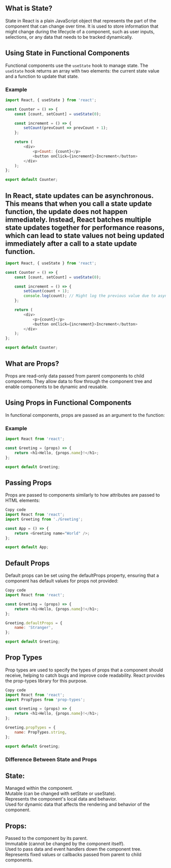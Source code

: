 ## What is State?

State in React is a plain JavaScript object that represents the part of the component that can change over time. It is used to store information that might change during the lifecycle of a component, such as user inputs, selections, or any data that needs to be tracked dynamically.

## Using State in Functional Components

Functional components use the `useState` hook to manage state. The `useState` hook returns an array with two elements: the current state value and a function to update that state.

### Example

```javascript
import React, { useState } from 'react';

const Counter = () => {
    const [count, setCount] = useState(0);

    const increment = () => {
        setCount(prevCount => prevCount + 1);
    };

    return (
        <div>
            <p>Count: {count}</p>
            <button onClick={increment}>Increment</button>
        </div>
    );
};

export default Counter;
```
## In React, state updates can be asynchronous. This means that when you call a state update function, the update does not happen immediately. Instead, React batches multiple state updates together for performance reasons, which can lead to state values not being updated immediately after a call to a state update function.
```javascript
import React, { useState } from 'react';

const Counter = () => {
    const [count, setCount] = useState(0);

    const increment = () => {
        setCount(count + 1);
        console.log(count); // Might log the previous value due to async update
    };

    return (
        <div>
            <p>{count}</p>
            <button onClick={increment}>Increment</button>
        </div>
    );
};

export default Counter;

```

## What are Props?

Props are read-only data passed from parent components to child components. They allow data to flow through the component tree and enable components to be dynamic and reusable.

## Using Props in Functional Components

In functional components, props are passed as an argument to the function:

### Example

```javascript
import React from 'react';

const Greeting = (props) => {
    return <h1>Hello, {props.name}!</h1>;
};

export default Greeting;
```
## Passing Props
 Props are passed to components similarly to how attributes are passed to HTML elements:

```javascript
Copy code
import React from 'react';
import Greeting from './Greeting';

const App = () => {
    return <Greeting name="World" />;
};

export default App;
```
## Default Props
 Default props can be set using the defaultProps property, ensuring that a component has default values for props not provided:
```javascript
Copy code
import React from 'react';

const Greeting = (props) => {
    return <h1>Hello, {props.name}!</h1>;
};

Greeting.defaultProps = {
    name: 'Stranger',
};

export default Greeting;
```
## Prop Types
Prop types are used to specify the types of props that a component should receive, helping to catch bugs and improve code readability. React provides the prop-types library for this purpose.
```javascript
Copy code
import React from 'react';
import PropTypes from 'prop-types';

const Greeting = (props) => {
    return <h1>Hello, {props.name}!</h1>;
};

Greeting.propTypes = {
    name: PropTypes.string,
};

export default Greeting;
```





### Difference Between State and Props
## State:

Managed within the component.<br>
Mutable (can be changed with setState or useState).<br>
Represents the component's local data and behavior.<br>
Used for dynamic data that affects the rendering and behavior of the component.<br>
## Props:

Passed to the component by its parent.<br>
Immutable (cannot be changed by the component itself).<br>
Used to pass data and event handlers down the component tree.<br>
Represents fixed values or callbacks passed from parent to child components. <br>

